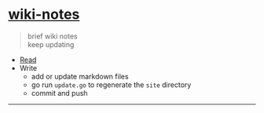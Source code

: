 [site]: https://mengxianbin.github.io/wiki-notes/site

# [wiki-notes][site]
> brief wiki notes  
> keep updating  

* [Read][site]
* Write
    * add or update markdown files
    * go run `update.go` to regenerate the `site` directory
    * commit and push

---
